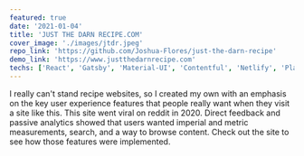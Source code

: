 ```yaml
---
featured: true
date: '2021-01-04'
title: 'JUST THE DARN RECIPE.COM'
cover_image: './images/jtdr.jpeg'
repo_link: 'https://github.com/Joshua-Flores/just-the-darn-recipe'
demo_link: 'https://www.justthedarnrecipe.com'
techs: ['React', 'Gatsby', 'Material-UI', 'Contentful', 'Netlify', 'Plausible Analytics', 'Algolia Search']
---
```


I really can't stand recipe websites, so I created my own with an emphasis on the key user experience features that people really want when they visit a site like this. This site went viral on reddit in 2020. Direct feedback and passive analytics showed that users wanted imperial and metric measurements, search, and a way to browse content. Check out the site to see how those features were implemented.
